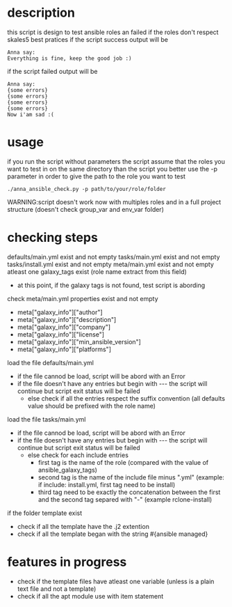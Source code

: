 # description 
this script is design to test ansible roles an failed if the roles don't respect skales5 best pratices
if the script success output will be
```
Anna say:
Everything is fine, keep the good job :)
```
if the script failed output will be
```
Anna say:
{some errors}
{some errors}
{some errors}
{some errors}
Now i'am sad :(
```

# usage
if you run the script without parameters the script assume that the roles you want to test in on the same directory than the script
you better use the -p parameter in order to give the path to the role you want to test

```
./anna_ansible_check.py -p path/to/your/role/folder
```
WARNING:script doesn't work now with multiples roles and in a full project structure (doesn't check group_var and env_var folder) 

# checking steps
defaults/main.yml exist and not empty
tasks/main.yml exist and not empty
tasks/install.yml  exist and not empty
meta/main.yml exist and not empty
atleast one galaxy_tags exist (role name extract from this field)
  - at this point, if the galaxy tags is not found, test script is abording

check meta/main.yml properties exist and not empty
  - meta["galaxy_info"]["author"]
  -  meta["galaxy_info"]["description"]
  -  meta["galaxy_info"]["company"]
  -  meta["galaxy_info"]["license"]
  -  meta["galaxy_info"]["min_ansible_version"]
  -  meta["galaxy_info"]["platforms"]

load the file defaults/main.yml
  - if the file cannod be load, script will be abord with an Error
  - if the file doesn't have any entries but begin with --- the script will continue but script exit status will be failed
    - else check if all the entries respect the suffix convention (all defaults value should be prefixed with the role name)

load the file tasks/main.yml
  - if the file cannod be load, script will be abord with an Error
  - if the file doesn't have any entries but begin with --- the script will continue but script exit status will be failed
    - else check for each include entries
      - first tag is the name of the role (compared with the value of  ansible_galaxy_tags)
      - second tag is the name of the include file minus ".yml" (example: if include: install.yml, first tag need to be install)
      - third tag need to be exactly the concatenation between the first and the second tag separed with "-" (example rclone-install)

if the folder template exist
  - check if all the template have the .j2 extention
  - check if all the template began with the string #{ansible managed}


# features in progress
- check if the template files have atleast one variable (unless is a plain text file and not a template)  
- check if all the apt module use with item statement 
